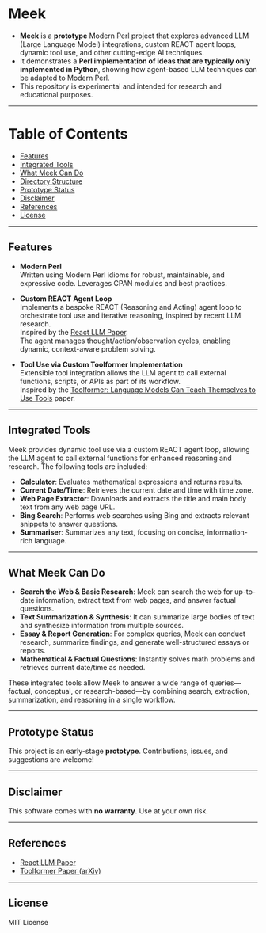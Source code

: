 # Meek

- **Meek** is a **prototype** Modern Perl project that explores advanced LLM (Large Language Model) integrations, custom REACT agent loops, dynamic tool use, and other cutting-edge AI techniques.  
- It demonstrates a **Perl implementation of ideas that are typically only implemented in Python**, showing how agent-based LLM techniques can be adapted to Modern Perl.  
- This repository is experimental and intended for research and educational purposes.

---

# Table of Contents
- [Features](#features)
- [Integrated Tools](#integrated-tools)
- [What Meek Can Do](#what-meek-can-do)
- [Directory Structure](#directory-structure)
- [Prototype Status](#prototype-status)
- [Disclaimer](#disclaimer)
- [References](#references)
- [License](#license)

---

## Features

- **Modern Perl**  
  Written using Modern Perl idioms for robust, maintainable, and expressive code. Leverages CPAN modules and best practices.  

- **Custom REACT Agent Loop**  
  Implements a bespoke REACT (Reasoning and Acting) agent loop to orchestrate tool use and iterative reasoning, inspired by recent LLM research.  
  Inspired by the [React LLM Paper](https://arxiv.org/abs/2210.03629).  
  The agent manages thought/action/observation cycles, enabling dynamic, context-aware problem solving.  

- **Tool Use via Custom Toolformer Implementation**  
  Extensible tool integration allows the LLM agent to call external functions, scripts, or APIs as part of its workflow.  
  Inspired by the [Toolformer: Language Models Can Teach Themselves to Use Tools](https://arxiv.org/abs/2302.04761) paper.  

---

## Integrated Tools

Meek provides dynamic tool use via a custom REACT agent loop, allowing the LLM agent to call external functions for enhanced reasoning and research. The following tools are included:

- **Calculator**: Evaluates mathematical expressions and returns results.  
- **Current Date/Time**: Retrieves the current date and time with time zone.  
- **Web Page Extractor**: Downloads and extracts the title and main body text from any web page URL.  
- **Bing Search**: Performs web searches using Bing and extracts relevant snippets to answer questions.  
- **Summariser**: Summarizes any text, focusing on concise, information-rich language.

---

## What Meek Can Do

- **Search the Web & Basic Research**: Meek can search the web for up-to-date information, extract text from web pages, and answer factual questions.  
- **Text Summarization & Synthesis**: It can summarize large bodies of text and synthesize information from multiple sources.  
- **Essay & Report Generation**: For complex queries, Meek can conduct research, summarize findings, and generate well-structured essays or reports.  
- **Mathematical & Factual Questions**: Instantly solves math problems and retrieves current date/time as needed.  

These integrated tools allow Meek to answer a wide range of queries—factual, conceptual, or research-based—by combining search, extraction, summarization, and reasoning in a single workflow.  

---

## Prototype Status

This project is an early-stage **prototype**. Contributions, issues, and suggestions are welcome!  

---

## Disclaimer

This software comes with **no warranty**. Use at your own risk.  

---

## References

- [React LLM Paper](https://arxiv.org/abs/2210.03629)  
- [Toolformer Paper (arXiv)](https://arxiv.org/abs/2302.04761)  

---

## License

MIT License
